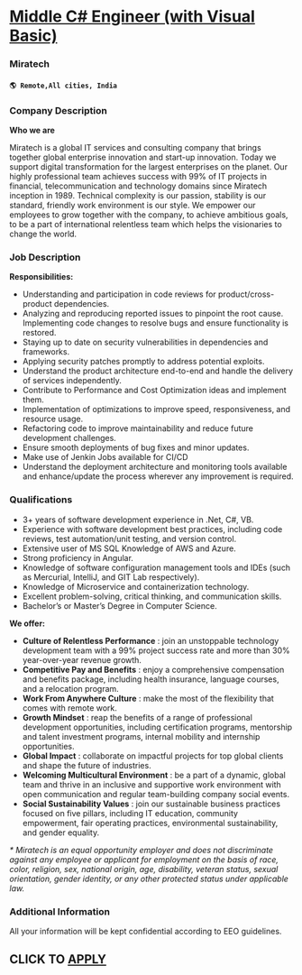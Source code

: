 # [Middle C# Engineer (with Visual Basic)](https://www.remotewlb.com/apply/middle-c-engineer-with-visual-basic)  
### Miratech  
#### `🌎 Remote,All cities, India`  

### **Company Description**

 **Who we are**

Miratech is a global IT services and consulting company that brings together global enterprise innovation and start-up innovation. Today we support digital transformation for the largest enterprises on the planet. Our highly professional team achieves success with 99% of IT projects in financial, telecommunication and technology domains since Miratech inception in 1989. Technical complexity is our passion, stability is our standard, friendly work environment is our style. We empower our employees to grow together with the company, to achieve ambitious goals, to be a part of international relentless team which helps the visionaries to change the world.

###  **Job Description**

 **Responsibilities:**

  * Understanding and participation in code reviews for product/cross-product dependencies.
  * Analyzing and reproducing reported issues to pinpoint the root cause. Implementing code changes to resolve bugs and ensure functionality is restored.
  * Staying up to date on security vulnerabilities in dependencies and frameworks.
  * Applying security patches promptly to address potential exploits.
  * Understand the product architecture end-to-end and handle the delivery of services independently.
  * Contribute to Performance and Cost Optimization ideas and implement them.
  * Implementation of optimizations to improve speed, responsiveness, and resource usage.
  * Refactoring code to improve maintainability and reduce future development challenges.
  * Ensure smooth deployments of bug fixes and minor updates.
  * Make use of Jenkin Jobs available for CI/CD
  * Understand the deployment architecture and monitoring tools available and enhance/update the process wherever any improvement is required.

###  **Qualifications**

  * 3+ years of software development experience in .Net, C#, VB.
  * Experience with software development best practices, including code reviews, test automation/unit testing, and version control.
  * Extensive user of MS SQL Knowledge of AWS and Azure.
  * Strong proficiency in Angular.
  * Knowledge of software configuration management tools and IDEs (such as Mercurial, IntelliJ, and GIT Lab respectively).
  * Knowledge of Microservice and containerization technology.
  * Excellent problem-solving, critical thinking, and communication skills.
  * Bachelor’s or Master’s Degree in Computer Science.

 **We offer:**

  *  **Culture of Relentless Performance** : join an unstoppable technology development team with a 99% project success rate and more than 30% year-over-year revenue growth. 
  * **Competitive Pay and Benefits** : enjoy a comprehensive compensation and benefits package, including health insurance, language courses, and a relocation program. 
  * **Work From Anywhere Culture** : make the most of the flexibility that comes with remote work. 
  * **Growth Mindset** : reap the benefits of a range of professional development opportunities, including certification programs, mentorship and talent investment programs, internal mobility and internship opportunities. 
  * **Global Impact** : collaborate on impactful projects for top global clients and shape the future of industries. 
  * **Welcoming Multicultural Environment** : be a part of a dynamic, global team and thrive in an inclusive and supportive work environment with open communication and regular team-building company social events. 
  * **Social Sustainability Values** : join our sustainable business practices focused on five pillars, including IT education, community empowerment, fair operating practices, environmental sustainability, and gender equality. 

_* Miratech is an equal opportunity employer and does not discriminate against any employee or applicant for employment on the basis of race, color, religion, sex, national origin, age, disability, veteran status, sexual orientation, gender identity, or any other protected status under applicable law._

###  **Additional Information**

All your information will be kept confidential according to EEO guidelines.

  
## CLICK TO [APPLY](https://www.remotewlb.com/apply/middle-c-engineer-with-visual-basic)

